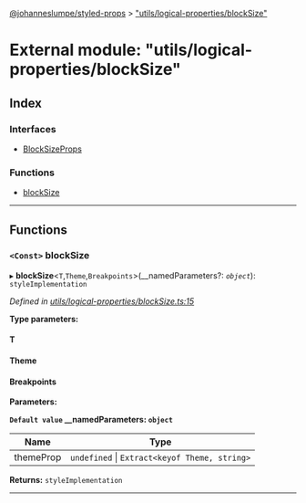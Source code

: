 [@johanneslumpe/styled-props](../README.md) > ["utils/logical-properties/blockSize"](../modules/_utils_logical_properties_blocksize_.md)

# External module: "utils/logical-properties/blockSize"

## Index

### Interfaces

* [BlockSizeProps](../interfaces/_utils_logical_properties_blocksize_.blocksizeprops.md)

### Functions

* [blockSize](_utils_logical_properties_blocksize_.md#blocksize)

---

## Functions

<a id="blocksize"></a>

### `<Const>` blockSize

▸ **blockSize**<`T`,`Theme`,`Breakpoints`>(__namedParameters?: *`object`*): `styleImplementation`

*Defined in [utils/logical-properties/blockSize.ts:15](https://github.com/johanneslumpe/styled-props/blob/8e709f1/src/utils/logical-properties/blockSize.ts#L15)*

**Type parameters:**

#### T 
#### Theme 
#### Breakpoints 
**Parameters:**

**`Default value` __namedParameters: `object`**

| Name | Type |
| ------ | ------ |
| themeProp | `undefined` \| `Extract<keyof Theme, string>` |

**Returns:** `styleImplementation`

___

